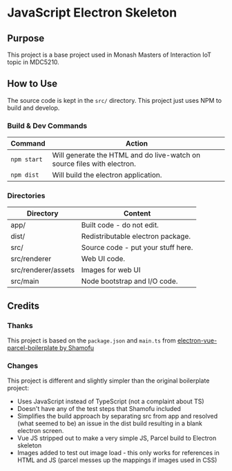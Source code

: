 # JavaScript Electron Skeleton

## Purpose
This project is a base project used in Monash Masters of Interaction IoT topic in MDC5210.

## How to Use
The source code is kept in the `src/` directory.
This project just uses NPM to build and develop.

### Build & Dev Commands

| Command | Action |
|---------|--------|
| `npm start` | Will generate the HTML and do live-watch on source files with electron. |
| `npm dist`  | Will build the electron application. |

### Directories

| Directory | Content      |
|-----------|--------------|
| app/      | Built code - do not edit. |
| dist/     | Redistributable electron package. |
| src/      | Source code - put your stuff here. |
| src/renderer | Web UI code. |
| src/renderer/assets | Images for web UI |
| src/main | Node bootstrap and I/O code. |

## Credits
### Thanks
This project is based on the `package.json` and `main.ts` from 
[electron-vue-parcel-boilerplate by Shamofu](https://github.com/shamofu/electron-vue-parcel-boilerplate)

### Changes
This project is different and slightly simpler than the original boilerplate project:
- Uses JavaScript instead of TypeScript (not a complaint about TS)
- Doesn't have any of the test steps that Shamofu included
- Simplifies the build approach by separating src from app and resolved (what seemed to be) an issue in the dist build resulting in a blank electron screen.
- Vue JS stripped out to make a very simple JS, Parcel build to Electron skeleton
- Images added to test out image load - this only works for references in HTML and JS (parcel messes up the mappings if images used in CSS)

